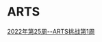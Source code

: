 # ARTS
[2022年第25周--ARTS挑战第1周](https://github.com/levitian/ARTS/blob/master/note/2022年第25周--ARTS挑战第1周.md)

